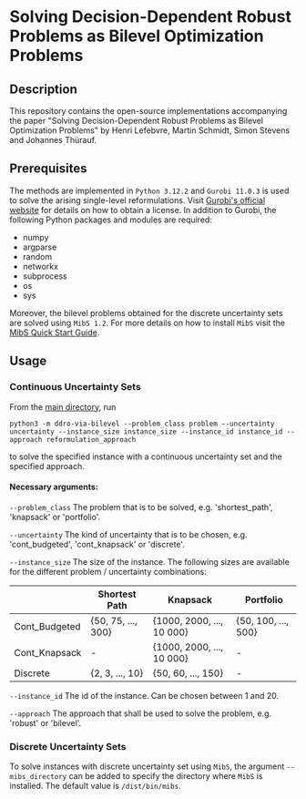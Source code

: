 # Solving Decision-Dependent Robust Problems as Bilevel Optimization Problems

## Description
This repository contains the open-source implementations accompanying the paper "Solving Decision-Dependent Robust Problems as Bilevel Optimization Problems" by Henri Lefebvre, Martin Schmidt, Simon Stevens and Johannes Thürauf.

## Prerequisites
The methods are implemented in `Python 3.12.2` and `Gurobi 11.0.3` is used to solve the arising single-level reformulations. Visit [Gurobi's official website](https://www.gurobi.com/academia/academic-program-and-licenses) for details on how to obtain a license. In addition to Gurobi, the following Python packages and modules are required:

* numpy
* argparse
* random
* networkx
* subprocess
* os
* sys

Moreover, the bilevel problems obtained for the discrete uncertainty sets are solved using `MibS 1.2`. For more details on how to install `MibS` visit the [MibS Quick Start Guide](https://coin-or.github.io/MibS/).

## Usage
### Continuous Uncertainty Sets
From the [main directory](./), run
```
python3 -m ddro-via-bilevel --problem_class problem --uncertainty uncertainty --instance_size instance_size --instance_id instance_id --approach reformulation_approach
```
to solve the specified instance with a continuous uncertainty set and the specified approach.

#### Necessary arguments:
`--problem_class`
The problem that is to be solved, e.g. 'shortest_path', 'knapsack' or 'portfolio'.

`--uncertainty`
The kind of uncertainty that is to be chosen, e.g. 'cont_budgeted', 'cont_knapsack' or 'discrete'.

`--instance_size`
The size of the instance. The following sizes are available for the different problem / uncertainty combinations:

|               | Shortest Path      | Knapsack                  | Portfolio           |
|---------------|--------------------|---------------------------|---------------------|
| Cont_Budgeted | {50, 75, ..., 300} | {1000, 2000, ..., 10 000} | {50, 100, ..., 500} |
| Cont_Knapsack |          -         | {1000, 2000, ..., 10 000} |          -          |
| Discrete      |   {2, 3, ..., 10}  |     {50, 60, ..., 150}    |          -          |

`--instance_id`
The id of the instance. Can be chosen between 1 and 20.

`--approach`
The approach that shall be used to solve the problem, e.g. 'robust' or 'bilevel'.

### Discrete Uncertainty Sets
To solve instances with discrete uncertainty set using `MibS`, the argument `--mibs_directory` can be added to specify the directory where `MibS` is installed. The default value is `/dist/bin/mibs`.
